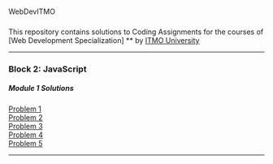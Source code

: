 ####
WebDevITMO
#####
This repository contains solutions to Coding Assignments for the courses of [Web Development Specialization] ** by [ITMO University](http://profi.ifmo.ru)

***

### Block 2: JavaScript

##### Module 1 Solutions
[Problem 1](https://lidiyau.github.io/WebDevITMO/JavaScript_block/Lesson_1_assignments/problem_1.html)   
[Problem 2](https://lidiyau.github.io/WebDevITMO/JavaScript_block/Lesson_1_assignments/problem_2.html)   
[Problem 3](https://lidiyau.github.io/WebDevITMO/JavaScript_block/Lesson_1_assignments/problem_3.html)   
[Problem 4](https://lidiyau.github.io/WebDevITMO/JavaScript_block/Lesson_1_assignments/Problem_4.html)   
[Problem 5](https://lidiyau.github.io/WebDevITMO/JavaScript_block/Lesson_1_assignments/problem_5.html)   

***
